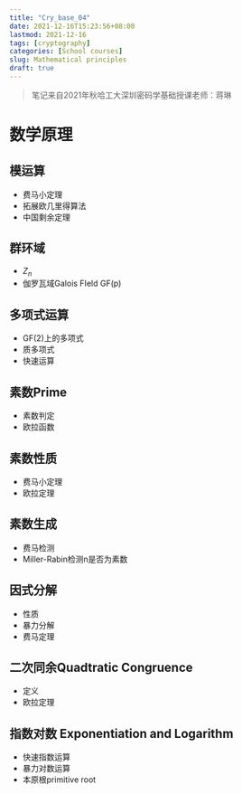 ```yaml
---
title: "Cry_base_04"
date: 2021-12-16T15:23:56+08:00
lastmod: 2021-12-16
tags: [cryptography]
categories: [School courses]
slug: Mathematical principles
draft: true
---
```

> 笔记来自2021年秋哈工大深圳密码学基础授课老师：蒋琳

# 数学原理
## 模运算
- 费马小定理
- 拓展欧几里得算法
- 中国剩余定理
## 群环域
- $Z_n$
- 伽罗瓦域Galois FIeld GF(p)
## 多项式运算
- GF(2)上的多项式
- 质多项式
- 快速运算
## 素数Prime
- 素数判定
- 欧拉函数
## 素数性质
- 费马小定理
- 欧拉定理
## 素数生成
- 费马检测
- Miller-Rabin检测n是否为素数
## 因式分解
- 性质
- 暴力分解
- 费马定理
## 二次同余Quadtratic Congruence
- 定义
- 欧拉定理
## 指数对数 Exponentiation and Logarithm
- 快速指数运算
- 暴力对数运算
- 本原根primitive root